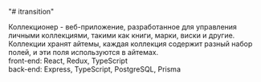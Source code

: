 "# itransition" 

Коллекционер - веб-приложение, разработанное  для управления личными коллекциями, такими как книги, марки, виски и другие.
<br/>
Коллекции хранят айтемы, каждая коллекция содержит разный набор полей, и эти поля используются в айтемах.
<br/>
front-end: React, Redux, TypeScript 
<br/>
back-end: Express, TypeScript, PostgreSQL, Prisma